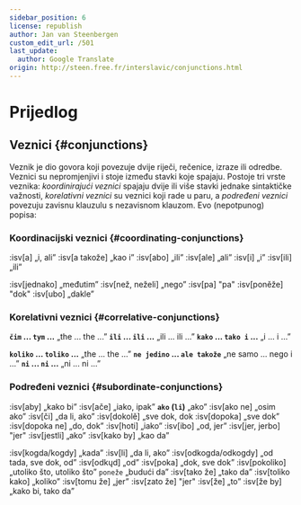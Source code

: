 ```yaml
---
sidebar_position: 6
license: republish
author: Jan van Steenbergen
custom_edit_url: /501
last_update:
  author: Google Translate
origin: http://steen.free.fr/interslavic/conjunctions.html
---
```


# Prijedlog

## Veznici \{#conjunctions}

Veznik je dio govora koji povezuje dvije riječi, rečenice, izraze ili odredbe. Veznici su nepromjenjivi i stoje između stavki koje spajaju. Postoje tri vrste veznika: _koordinirajući veznici_ spajaju dvije ili više stavki jednake sintaktičke važnosti, _korelativni veznici_ su veznici koji rade u paru, a _podređeni veznici_ povezuju zavisnu klauzulu s nezavisnom klauzom. Evo (nepotpunog) popisa:

### Koordinacijski veznici \{#coordinating-conjunctions}

:isv[a] „i, ali”
:isv[a takože] „kao i”
:isv[abo] „ili”
:isv[ale] „ali”
:isv[i] „i”
:isv[ili] „ili”

:isv[jednako] „međutim”
:isv[než, neželi] „nego”
:isv[pa] "pa"
:isv[poněže] "dok"
:isv[ubo] „dakle”

### Korelativni veznici \{#correlative-conjunctions}

**`čim` ... `tym` ...** „the ... the ...”
**`ili` ... `ili` ...** „ili ... ili ...”
**`kako` ... `tako i` ...** „i ... i ...”

**`koliko` ... `toliko` ...** „the ... the ...”
**`ne jedino` ... `ale takože`** „ne samo ... nego i ...”
**`ni` ... `ni` ...** „ni ... ni ...”

### Podređeni veznici \{#subordinate-conjunctions}

:isv[aby] „kako bi”
:isv[ače] „iako, ipak”
**`ako` (`li`)** „ako”
:isv[ako ne] „osim ako”
:isv[či] „da li, ako”
:isv[dokolě] „sve dok, dok
:isv[dopoka] „sve dok”
:isv[dopoka ne] „do, dok”
:isv[hoti] „iako”
:isv[ibo] „od, jer”
:isv[jer, jerbo] "jer"
:isv[jestli] „ako”
:isv[kako by] „kao da”

:isv[kogda/kogdy] „kada”
:isv[li] „da li, ako”
:isv[odkogda/odkogdy] „od tada, sve dok, od”
:isv[odkųd] „od”
:isv[poka] „dok, sve dok”
:isv[pokoliko] „utoliko što, utoliko što” `poneže` „budući da”
:isv[tako že] „tako da”
:isv[toliko kako] „koliko”
:isv[tomu že] „jer”
:isv[zato že] "jer"
:isv[že] „to”
:isv[že by] „kako bi, tako da”

